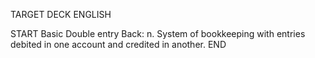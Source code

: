 TARGET DECK
ENGLISH

START
Basic
Double entry
Back: n. System of bookkeeping with entries debited in one account and credited in another.
END
